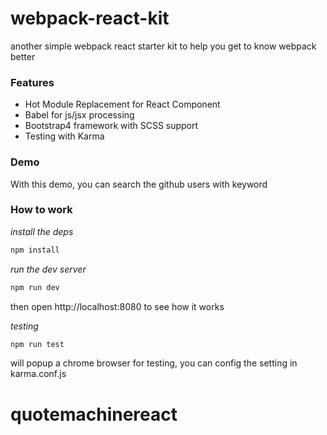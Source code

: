 # webpack-react-kit
another simple webpack react starter kit to help you get to know webpack better

### Features

* Hot Module Replacement for React Component
* Babel for js/jsx processing
* Bootstrap4 framework with SCSS support
* Testing with Karma

### Demo

With this demo, you can search the github users with keyword

### How to work

*install the deps*

```bash
npm install
```
*run the dev server*

```bash
npm run dev
```
then open http://localhost:8080 to see how it works

*testing*

```bash
npm run test
```
will popup a chrome browser for testing, you can config the setting in karma.conf.js
# quotemachinereact
